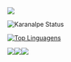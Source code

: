   <img src='https://raw.githubusercontent.com/BrunnerLivio/brunnerlivio/master/images/welcome.png'/>


![Karanalpe Status](https://github-readme-stats.vercel.app/api?username=igorLAO&show_icons=true)

[![Top Linguagens](https://github-readme-stats.vercel.app/api/top-langs/?username=igorLAO&layout=compact)](https://github.com/igorLAO/github-readme-stats)



<div style="display:  flex;">
<a href="https://instagram.com/seu-usuário-instagram-aqui" target="_blank"><img loading="lazy" src="https://img.shields.io/badge/-Instagram-%23E4405F?style=for-the-badge&logo=instagram&logoColor=white" target="_blank"></a>
<a href = "http://igooli670@gmail.com"><img loading="lazy" src="https://img.shields.io/badge/Gmail-D14836?style=for-the-badge&logo=gmail&logoColor=white" target="_blank"></a>
<a href="https:/www.linkedin.com/in/igor-l" target="_blank"><img loading="lazy" src="https://img.shields.io/badge/-LinkedIn-%230077B5?style=for-the-badge&logo=linkedin&logoColor=white" target="_blank"></a>   
</div>



